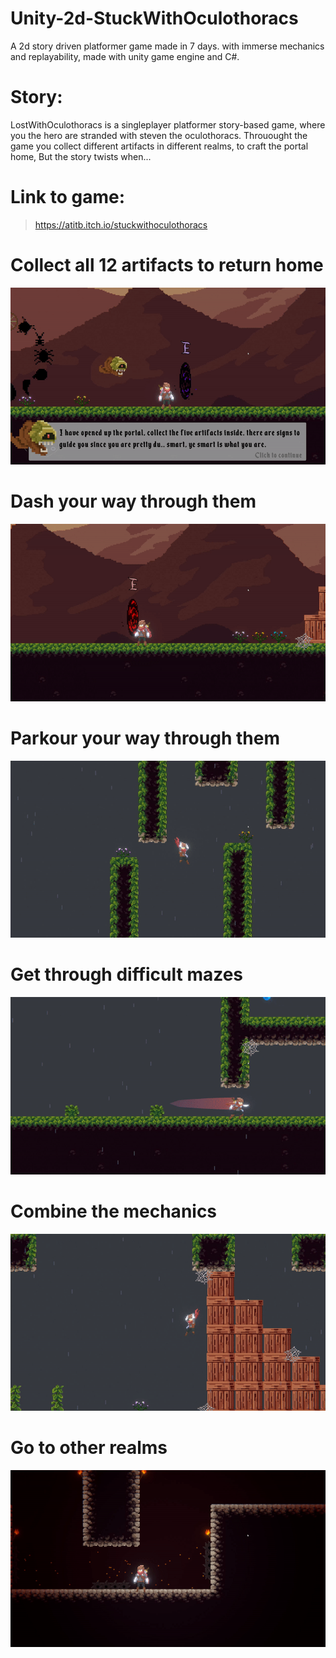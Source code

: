 # Unity-2d-StuckWithOculothoracs
A 2d story driven platformer game made in 7 days. with immerse mechanics and replayability, made with unity game engine and C#.

# Story:
LostWithOculothoracs is a singleplayer platformer story-based game, where you the hero are stranded with steven the oculothoracs. Throuought the game you collect different artifacts in different realms, to craft the portal home, But the story twists when...

# Link to game:

> https://atitb.itch.io/stuckwithoculothoracs




# Collect all 12 artifacts to return home

![](https://github.com/shkippppper/Unity-2d-StuckWithOculothoracs/blob/main/Gifs/1CollectAllTheArtifactsToReturnHome.gif)


# Dash your way through them

![](https://github.com/shkippppper/Unity-2d-StuckWithOculothoracs/blob/main/Gifs/2GoToOtherRealms.gif)

# Parkour your way through them

![](https://github.com/shkippppper/Unity-2d-StuckWithOculothoracs/blob/main/Gifs/3ParkourYourWayThroughArtifacts.gif)

# Get through difficult mazes

![](https://github.com/shkippppper/Unity-2d-StuckWithOculothoracs/blob/main/Gifs/4DashYourWayToArtifacts.gif)

# Combine the mechanics

![](https://github.com/shkippppper/Unity-2d-StuckWithOculothoracs/blob/main/Gifs/5CombineTheMechanics.gif)

# Go to other realms

![](https://github.com/shkippppper/Unity-2d-StuckWithOculothoracs/blob/main/Gifs/6GetTroughDifficultMazes.gif)

